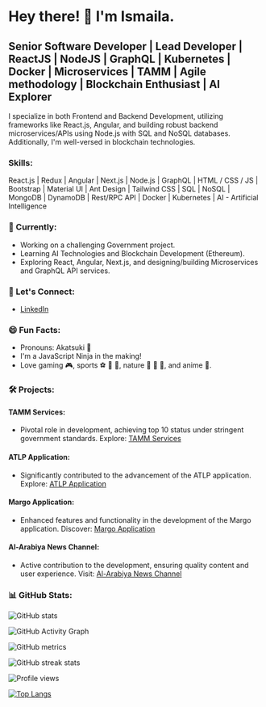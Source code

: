 
# Hey there! 👋 I'm Ismaila.

## Senior Software Developer | Lead Developer | ReactJS | NodeJS | GraphQL | Kubernetes | Docker | Microservices | TAMM | Agile methodology | Blockchain Enthusiast | AI Explorer

I specialize in both Frontend and Backend Development, utilizing frameworks like React.js, Angular, and building robust backend microservices/APIs using Node.js with SQL and NoSQL databases. Additionally, I'm well-versed in blockchain technologies.

### Skills:
React.js | Redux | Angular | Next.js | Node.js | GraphQL | HTML / CSS / JS | Bootstrap | Material UI | Ant Design | Tailwind CSS | SQL | NoSQL | MongoDB | DynamoDB | Rest/RPC API | Docker | Kubernetes | AI - Artificial Intelligence

### 🚀 Currently:
- Working on a challenging Government project.
- Learning AI Technologies and Blockchain Development (Ethereum).
- Exploring React, Angular, Next.js, and designing/building Microservices and GraphQL API services.

### 💬 Let's Connect:
- [LinkedIn](https://www.linkedin.com/in/ismaila-sylla-04377b126/)

### 😄 Fun Facts:
- Pronouns: Akatsuki 🥷
- I'm a JavaScript Ninja in the making!
- Love gaming 🎮, sports ⚽️ 🏀 🏉, nature 🌴 🌳 🌺, and anime 🥷.

### 🛠️ Projects:
#### TAMM Services:
- Pivotal role in development, achieving top 10 status under stringent government standards.
  Explore: [TAMM Services](#)

#### ATLP Application:
- Significantly contributed to the advancement of the ATLP application.
  Explore: [ATLP Application](#)

#### Margo Application:
- Enhanced features and functionality in the development of the Margo application.
  Discover: [Margo Application](#)

#### Al-Arabiya News Channel:
- Active contribution to the development, ensuring quality content and user experience.
  Visit: [Al-Arabiya News Channel](#)

### 📊 GitHub Stats:
![GitHub stats](https://github-readme-stats.vercel.app/api?username=ismailasylla&show_icons=true&count_private=true)

![GitHub Activity Graph](https://activity-graph.herokuapp.com/graph?username=ismailasylla)

![GitHub metrics](https://metrics.lecoq.io/ismailasylla)

![GitHub streak stats](https://github-readme-streak-stats.herokuapp.com/?user=ismailasylla)

![Profile views](https://gpvc.arturio.dev/ismailasylla)

[![Top Langs](https://github-readme-stats.vercel.app/api/top-langs/?username=ismailasylla)](https://github.com/anuraghazra/github-readme-stats)
